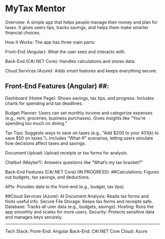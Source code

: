 # MyTax Mentor

Overview:
A simple app that helps people manage their money and plan for taxes. It gives users tips, tracks savings, and helps them make smarter financial choices.

How It Works:
The app has three main parts:

Front-End (Angular): What the user sees and interacts with.

Back-End (C#/.NET Core): Handles calculations and stores data.

Cloud Services (Azure): Adds smart features and keeps everything secure.

## Front-End Features (Angular) ##:
Dashboard (Home Page):
Shows savings, tax tips, and progress.
Includes charts for spending and tax deadlines.

Budget Planner:
Users can set monthly income and categorize expenses (e.g., rent, groceries, business purchases).
Gives insights like “You’re spending too much on dining.”

Tax Tips:
Suggests ways to save on taxes (e.g., “Add $200 to your 401(k) to save $50 on taxes.”).
Includes “What-If” scenarios, letting users simulate how decisions affect taxes and savings.

Document Upload:
Upload receipts or tax forms for analysis.

Chatbot (Maybe?):
Answers questions like “What’s my tax bracket?”

Back-End Features (C#/.NET Core) (IN PROGRESS):
##Calculations:
Figures out budgets, tax savings, and deductions.

APIs:
Provides data to the front-end (e.g., budget, tax tips).

##Cloud Services (Azure):
AI Document Analysis: Reads tax forms and finds useful info.
Secure File Storage: Keeps tax forms and receipts safe.
Database: Tracks all user data (e.g., budgets, savings).
Hosting: Runs the app smoothly and scales for more users.
Security: Protects sensitive data and manages keys securely.

---------------------------------------------------------------------------------------------------------------------------------------
Tech Stack:
Front-End: Angular
Back-End: C#/.NET Core
Cloud: Azure
